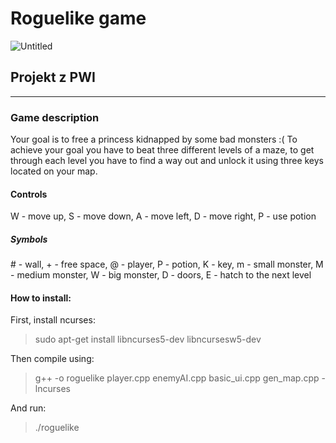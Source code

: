 # Roguelike game

![Untitled](https://user-images.githubusercontent.com/67589117/105648477-f2bfb280-5eab-11eb-9825-d51446f56833.png)

## Projekt z PWI
___
### Game description

Your goal is to free a princess kidnapped by some bad monsters :(
To achieve your goal you have to beat three different levels of a maze,
to get through each level you have to find a way out and unlock it using three keys located on your map.

#### Controls
W - move up,
S - move down,
A - move left,
D - move right,
P - use potion

##### Symbols
\# - wall,
\+ - free space,
\@ - player,
P - potion,
K - key,
m - small monster,
M - medium monster,
W - big monster,
D - doors,
E - hatch to the next level


#### How to install:
First, install ncurses:
>sudo apt-get install libncurses5-dev libncursesw5-dev

Then compile using:
>g++ -o roguelike player.cpp enemyAI.cpp basic_ui.cpp gen_map.cpp -lncurses

And run:
>./roguelike
